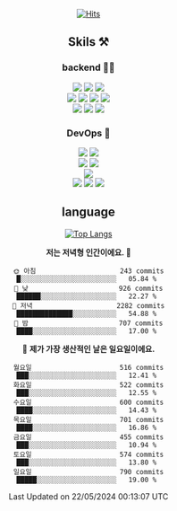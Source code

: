 <div align="center">

[![Hits](https://hits.seeyoufarm.com/api/count/incr/badge.svg?url=https%3A%2F%2Fgithub.com%2Fzxcv9203%2Fhit-counter&count_bg=%23FF7272&title_bg=%23324C2E&icon=codeigniter.svg&icon_color=%23DD5B5B&title=%EB%B0%A9%EB%AC%B8%EC%9E%90&edge_flat=false)](https://hits.seeyoufarm.com)
  
## Skils ⚒️
### backend 🧑‍💻
  
<img src="https://img.shields.io/badge/Java-FF6600?style=flat-square&logo=buymeacoffee&logoColor=white"/>
<img src="https://img.shields.io/badge/Go-0099FF?style=flat-square&logo=go&logoColor=white"/>
<img src="https://img.shields.io/badge/Kotlin-7F52FF?style=flat-square&logo=kotlin&logoColor=white"/>
  
  
<br />
  
<img src="https://img.shields.io/badge/Spring-339933?style=flat-square&logo=Spring&logoColor=white"/>
<img src="https://img.shields.io/badge/Spring Boot-339933?style=flat-square&logo=Spring Boot&logoColor=white"/>
<img src="https://img.shields.io/badge/Spring Security-339933?style=flat-square&logo=Spring Security&logoColor=white"/>
  
<img src="https://img.shields.io/badge/Spring Data JPA-339933?style=flat-square&logo=Hibernate&logoColor=white"/>

<br />
  
  <img src="https://img.shields.io/badge/mysql-0099FF?style=flat-square&logo=mysql&logoColor=white"/>
  <img src="https://img.shields.io/badge/mariadb-0099FF?style=flat-square&logo=mariadb&logoColor=white"/>
  <img src="https://img.shields.io/badge/mongoDB-47A248?style=flat-square&logo=mongodb&logoColor=white"/>
  
  
### DevOps 🚀
  
  <img src="https://img.shields.io/badge/docker-2496ED?style=flat-square&logo=docker&logoColor=white"/>
  <img src="https://img.shields.io/badge/kubernetes-326CE5?style=flat-square&logo=kubernetes&logoColor=white"/>
  
  <br />
  
  <img src="https://img.shields.io/badge/Github Actions-2088FF?style=flat-square&logo=githubactions&logoColor=white"/>
  <img src="https://img.shields.io/badge/Jenkins-D24939?style=flat-square&logo=jenkins&logoColor=white"/>
  
  
  <br />
  <img src="https://img.shields.io/badge/terraform-7B42BC?style=flat-square&logo=terraform&logoColor=white"/>
  
  <br />
  <img src="https://img.shields.io/badge/Amazon AWS-232F3E?style=flat-square&logo=Amazon AWS&logoColor=white"/>

  <img src="https://img.shields.io/badge/GCP-4285F4?style=flat-square&logo=googlecloud&logoColor=white"/>
  <img src="https://img.shields.io/badge/NCP-03C75A?style=flat-square&logo=naver&logoColor=white"/>
  
  
## language

[![Top Langs](https://github-readme-stats.vercel.app/api/top-langs/?username=zxcv9203&hide=html&exclude_repo=zxcv9203.github.io,golB&theme=grate-gatsby)](https://github.com/zxcv9203/github-readme-stats)
  
<!--START_SECTION:waka-->
**저는 저녁형 인간이에요. 🦉** 

```text
🌞 아침                     243 commits         █░░░░░░░░░░░░░░░░░░░░░░░░   05.84 % 
🌆 낮　                     926 commits         ██████░░░░░░░░░░░░░░░░░░░   22.27 % 
🌃 저녁                     2282 commits        ██████████████░░░░░░░░░░░   54.88 % 
🌙 밤　                     707 commits         ████░░░░░░░░░░░░░░░░░░░░░   17.00 % 
```
📅 **제가 가장 생산적인 날은 일요일이에요.** 

```text
월요일                      516 commits         ███░░░░░░░░░░░░░░░░░░░░░░   12.41 % 
화요일                      522 commits         ███░░░░░░░░░░░░░░░░░░░░░░   12.55 % 
수요일                      600 commits         ████░░░░░░░░░░░░░░░░░░░░░   14.43 % 
목요일                      701 commits         ████░░░░░░░░░░░░░░░░░░░░░   16.86 % 
금요일                      455 commits         ███░░░░░░░░░░░░░░░░░░░░░░   10.94 % 
토요일                      574 commits         ███░░░░░░░░░░░░░░░░░░░░░░   13.80 % 
일요일                      790 commits         █████░░░░░░░░░░░░░░░░░░░░   19.00 % 
```



 Last Updated on 22/05/2024 00:13:07 UTC
<!--END_SECTION:waka-->
  
</div>

